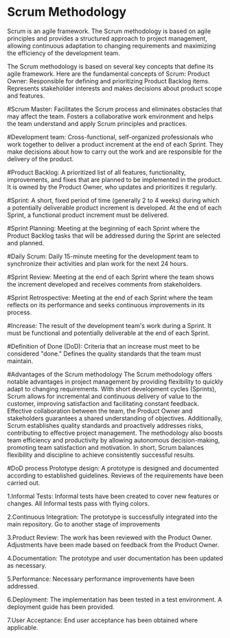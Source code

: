 # Scrum Methodology
Scrum is an agile framework.  The Scrum methodology is based on agile principles and provides a structured approach to project management, allowing continuous adaptation to changing requirements and maximizing the efficiency of the development team.

The Scrum methodology is based on several key concepts that define its agile framework.  Here are the fundamental concepts of Scrum:
Product Owner:
Responsible for defining and prioritizing Product Backlog items.
Represents stakeholder interests and makes decisions about product scope and features.

#Scrum Master:
Facilitates the Scrum process and eliminates obstacles that may affect the team.
Fosters a collaborative work environment and helps the team understand and apply Scrum principles and practices.

#Development team:
Cross-functional, self-organized professionals who work together to deliver a product increment at the end of each Sprint.
They make decisions about how to carry out the work and are responsible for the delivery of the product.

#Product Backlog:
A prioritized list of all features, functionality, improvements, and fixes that are planned to be implemented in the product.
It is owned by the Product Owner, who updates and prioritizes it regularly.

#Sprint:
A short, fixed period of time (generally 2 to 4 weeks) during which a potentially deliverable product increment is developed.
At the end of each Sprint, a functional product increment must be delivered.

#Sprint Planning:
Meeting at the beginning of each Sprint where the Product Backlog tasks that will be addressed during the Sprint are selected and planned.

#Daily Scrum:
Daily 15-minute meeting for the development team to synchronize their activities and plan work for the next 24 hours.

#Sprint Review:
Meeting at the end of each Sprint where the team shows the increment developed and receives comments from stakeholders.

#Sprint Retrospective:
Meeting at the end of each Sprint where the team reflects on its performance and seeks continuous improvements in its process.

#Increase:
The result of the development team's work during a Sprint.
It must be functional and potentially deliverable at the end of each Sprint.

#Definition of Done (DoD):
Criteria that an increase must meet to be considered "done."
Defines the quality standards that the team must maintain.

#Advantages of the Scrum methodology
The Scrum methodology offers notable advantages in project management by providing flexibility to quickly adapt to changing requirements.  With short development cycles (Sprints), Scrum allows for incremental and continuous delivery of value to the customer, improving satisfaction and facilitating constant feedback.  Effective collaboration between the team, the Product Owner and stakeholders guarantees a shared understanding of objectives.  Additionally, Scrum establishes quality standards and proactively addresses risks, contributing to effective project management.  The methodology also boosts team efficiency and productivity by allowing autonomous decision-making, promoting team satisfaction and motivation.  In short, Scrum balances flexibility and discipline to achieve consistently successful results.

#DoD process
Prototype design:
A prototype is designed and documented according to established guidelines.
Reviews of the requirements have been carried out.

1.Informal Tests:
Informal tests have been created to cover new features or changes.
All Informal tests pass with flying colors.

2.Continuous Integration:
The prototype is successfully integrated into the main repository.
Go to another stage of improvements

3.Product Review:
The work has been reviewed with the Product Owner.
Adjustments have been made based on feedback from the Product Owner.

4.Documentation:
The prototype and user documentation has been updated as necessary.

5.Performance:
Necessary performance improvements have been addressed.

6.Deployment:
The implementation has been tested in a test environment.
A deployment guide has been provided.

7.User Acceptance:
End user acceptance has been obtained where applicable.
